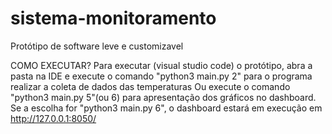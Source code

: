 # sistema-monitoramento
Protótipo de software leve e customizavel 

COMO EXECUTAR? 
Para executar (visual studio code) o protótipo, abra a pasta na IDE e execute o comando "python3 main.py 2" para o programa realizar a coleta de dados das temperaturas
Ou execute o comando "python3 main.py 5"(ou 6) para apresentação dos gráficos no dashboard. 
Se a escolha for "python3 main.py 6", o dashboard estará em execução em http://127.0.0.1:8050/
